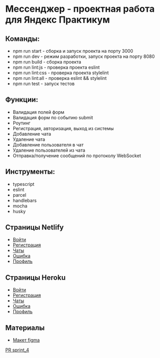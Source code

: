 # Мессенджер - проектная работа для Яндекс Практикум

## Команды:
* npm run start - cборка и запуск проекта на порту 3000
* npm run dev - режим разработки, запуск проекта на порту 8080
* npm run build - сборка проекта
* npm run lint:js - проверка проекта eslint
* npm run lint:css - проверка проекта stylelint
* npm run lint:all - проверка eslint && stylelint
* npm run test - запуск тестов

## Функции:
* Валидация полей форм
* Валидация форм по событию submit
* Роутинг
* Регистрация, авторизация, выход из системы
* Добавление чата
* Удаление чата
* Добавление пользователя в чат
* Удаление пользователей из чата
* Отправка/получение сообщений по протоколу WebSocket

## Инструменты:
* typescript
* eslint
* parcel
* handlebars
* mocha
* husky


## Страницы Netlify
* [Войти](https://tender-mayer-f00558.netlify.app/)
* [Регистрация](https://tender-mayer-f00558.netlify.app/sign-up)
* [Чаты](https://tender-mayer-f00558.netlify.app/messenger)
* [Ошибка](https://tender-mayer-f00558.netlify.app/error-500)
* [Профиль](https://tender-mayer-f00558.netlify.app/settings)
## Страницы Heroku
* [Войти](https://super-ym.herokuapp.com/)
* [Регистрация](https://super-ym.herokuapp.com/sign-up)
* [Чаты](https://super-ym.herokuapp.com/messenger)
* [Ошибка](https://super-ym.herokuapp.com/error-500)
* [Профиль](https://super-ym.herokuapp.com/settings)

## Материалы
* [Макет figma](https://www.figma.com/file/lauus1sB65VzCpx4D2e7Bi/Messenger?node-id=0%3A1)

[PR sprint_4](https://github.com/isavlex-n/middle.messenger.praktikum.yandex/pull/4)
